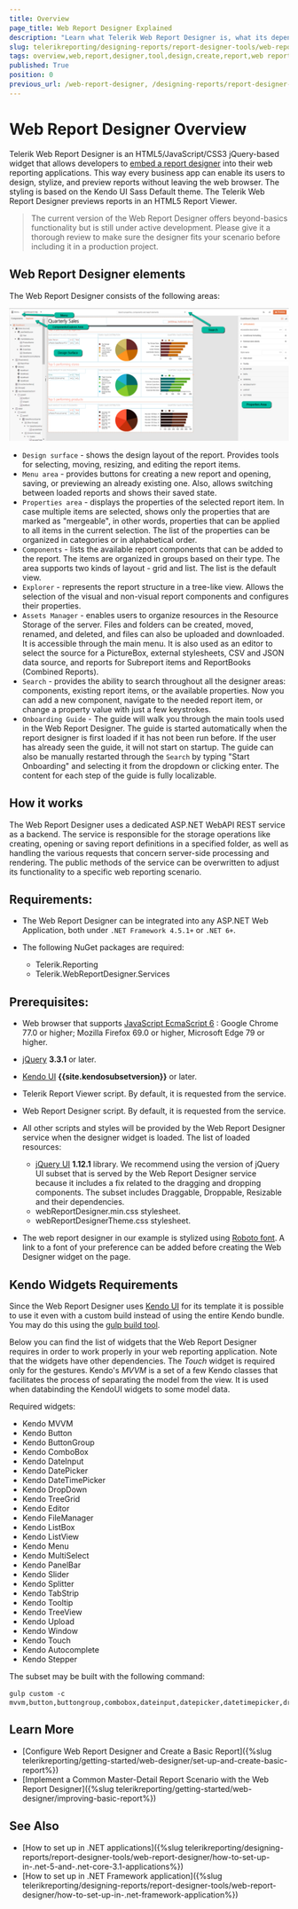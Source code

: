 ```yaml
---
title: Overview
page_title: Web Report Designer Explained
description: "Learn what Telerik Web Report Designer is, what its dependencies are, and how it helps your web reporting activities."
slug: telerikreporting/designing-reports/report-designer-tools/web-report-designer/overview
tags: overview,web,report,designer,tool,design,create,report,web reporting
published: True
position: 0
previous_url: /web-report-designer, /designing-reports/report-designer-tools/web-report-designer/
---
```


# Web Report Designer Overview

Telerik Web Report Designer is an HTML5/JavaScript/CSS3 jQuery-based widget that allows developers to [embed a report designer](https://www.telerik.com/products/reporting/embedded-reporting.aspx) into their web reporting applications. This way every business app can enable its users to design, stylize, and preview reports without leaving the web browser. The styling is based on the Kendo UI Sass Default theme. The Telerik Web Report Designer previews reports in an HTML5 Report Viewer.

> The current version of the Web Report Designer offers beyond-basics functionality but is still under active development. Please give it a thorough review to make sure the designer fits your scenario before including it in a production project.

## Web Report Designer elements

The Web Report Designer consists of the following areas:

![Highlighting the Web Report Designer's main areas and functionalities.](images/Designer/web-report-designer-dashboard.png)

* `Design surface` - shows the design layout of the report. Provides tools for selecting, moving, resizing, and editing the report items.
* `Menu area` - provides buttons for creating a new report and opening, saving, or previewing an already existing one. Also, allows switching between loaded reports and shows their saved state.
* `Properties area` - displays the properties of the selected report item. In case multiple items are selected, shows only the properties that are marked as "mergeable", in other words, properties that can be applied to all items in the current selection. The list of the properties can be organized in categories or in alphabetical order.
* `Components` - lists the available report components that can be added to the report. The items are organized in groups based on their type. The area supports two kinds of layout - grid and list. The list is the default view.
* `Explorer` - represents the report structure in a tree-like view. Allows the selection of the visual and non-visual report components and configures their properties.
* `Assets Manager` - enables users to organize resources in the Resource Storage of the server. Files and folders can be created, moved, renamed, and deleted, and files can also be uploaded and downloaded. It is accessible through the main menu. It is also used as an editor to select the source for a PictureBox, external stylesheets, CSV and JSON data source, and reports for Subreport items and ReportBooks (Combined Reports).
* `Search` - provides the ability to search throughout all the designer areas: components, existing report items, or the available properties. Now you can add a new component, navigate to the needed report item, or change a property value with just a few keystrokes.
* `Onboarding Guide` - The guide will walk you through the main tools used in the Web Report Designer. The guide is started automatically when the report designer is first loaded if it has not been run before. If the user has already seen the guide, it will not start on startup. The guide can also be manually restarted through the `Search` by typing "Start Onboarding" and selecting it from the dropdown or clicking enter. The content for each step of the guide is fully localizable.

## How it works

The Web Report Designer uses a dedicated ASP.NET WebAPI REST service as a backend. The service is responsible for the storage operations like creating, opening or saving report definitions in a specified folder, as well as handling the various requests that concern server-side processing and rendering. The public methods of the service can be overwritten to adjust its functionality to a specific web reporting scenario.

## Requirements:

* The Web Report Designer can be integrated into any ASP.NET Web Application, both under `.NET Framework 4.5.1+` or `.NET 6+`.
* The following NuGet packages are required:

	+ Telerik.Reporting
	+ Telerik.WebReportDesigner.Services

## Prerequisites:

* Web browser that supports [JavaScript EcmaScript 6](https://es6.io) : Google Chrome 77.0 or higher; Mozilla Firefox 69.0 or higher, Microsoft Edge 79 or higher.
* [jQuery](https://jquery.com/download/) __3.3.1__ or later.
* [Kendo UI](https://www.telerik.com/kendo-ui) __{{site.kendosubsetversion}}__ or later.
* Telerik Report Viewer script. By default, it is requested from the service.
* Web Report Designer script. By default, it is requested from the service.
* All other scripts and styles will be provided by the Web Report Designer service when the designer widget is loaded. The list of loaded resources:

	+ [jQuery UI](https://jqueryui.com/) __1.12.1__ library. We recommend using the version of jQuery UI subset that is served by the Web Report Designer service because it includes a fix related to the dragging and dropping components. The subset includes Draggable, Droppable, Resizable and their dependencies.
	+ webReportDesigner.min.css stylesheet.
	+ webReportDesignerTheme.css stylesheet.

* The web report designer in our example is stylized using [Roboto font](https://fonts.google.com/specimen/Roboto). A link to a font of your preference can be added before creating the Web Designer widget on the page.

## Kendo Widgets Requirements

Since the Web Report Designer uses [Kendo UI](https://www.telerik.com/kendo-ui) for its template it is possible to use it even with a custom build instead of using the entire Kendo bundle. You may do this using the [gulp build tool](https://docs.telerik.com/kendo-ui/intro/scripts/what-you-need#using-gulp).

Below you can find the list of widgets that the Web Report Designer requires in order to work properly in your web reporting application. Note that the widgets have other dependencies. The _Touch_ widget is required only for the gestures. Kendo's _MVVM_ is a set of a few Kendo classes that facilitates the process of separating the model from the view. It is used when databinding the KendoUI widgets to some model data.

Required widgets:

* Kendo MVVM
* Kendo Button
* Kendo ButtonGroup
* Kendo ComboBox
* Kendo DateInput
* Kendo DatePicker
* Kendo DateTimePicker
* Kendo DropDown
* Kendo TreeGrid
* Kendo Editor
* Kendo FileManager
* Kendo ListBox
* Kendo ListView
* Kendo Menu
* Kendo MultiSelect
* Kendo PanelBar
* Kendo Slider
* Kendo Splitter
* Kendo TabStrip
* Kendo Tooltip
* Kendo TreeView
* Kendo Upload
* Kendo Window
* Kendo Touch
* Kendo Autocomplete
* Kendo Stepper

The subset may be built with the following command:

````
gulp custom -c mvvm,button,buttongroup,combobox,dateinput,datepicker,datetimepicker,dropdowntree,grid,editor,filemanager,listbox,listview,menu,multiselect,panelbar,slider,splitter,tabstrip,tooltip,treeview,upload,window,touch,autocomplete,stepper
````

## Learn More

* [Configure Web Report Designer and Create a Basic Report]({%slug telerikreporting/getting-started/web-designer/set-up-and-create-basic-report%})
* [Implement a Common Master-Detail Report Scenario with the Web Report Designer]({%slug telerikreporting/getting-started/web-designer/improving-basic-report%})

## See Also

* [How to set up in .NET applications]({%slug telerikreporting/designing-reports/report-designer-tools/web-report-designer/how-to-set-up-in-.net-5-and-.net-core-3.1-applications%})
* [How to set up in .NET Framework application]({%slug telerikreporting/designing-reports/report-designer-tools/web-report-designer/how-to-set-up-in-.net-framework-application%})
